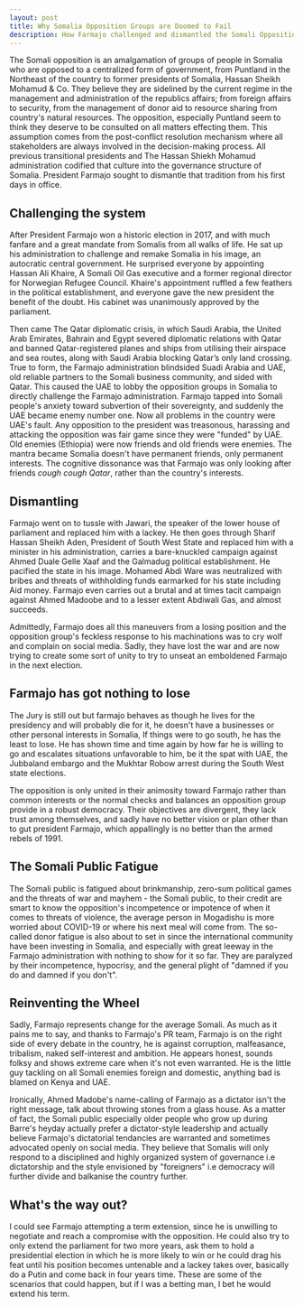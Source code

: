 ```yaml
---
layout: post
title: Why Somalia Opposition Groups are Doomed to Fail
description: How Farmajo challenged and dismantled the Somali Opposition and ruinous future Somalia faces.
---
```



The Somali opposition is an amalgamation of groups of people in Somalia who are opposed to a centralized form of government, from Puntland in the Northeast of the country to former presidents of Somalia, Hassan Sheikh Mohamud & Co. They believe they are sidelined by the current regime in the management and administration of the republics affairs; from foreign affairs to security, from the management of donor aid to resource sharing from country's natural resources. The opposition, especially Puntland seem to think they deserve to be consulted on all matters effecting them. This assumption comes from the post-conflict resolution mechanism where all stakeholders are always involved in the decision-making process. All previous transitional presidents and The Hassan Shiekh Mohamud administration codified that culture into the governance structure of Somalia. President Farmajo sought to dismantle that tradition from his first days in office.

## Challenging the system

After President Farmajo won a historic election in 2017, and with much fanfare and a great mandate from Somalis from all walks of life. He sat up his administration to challenge and remake Somalia in his image, an autocratic central government. He surprised everyone by appointing Hassan Ali Khaire, A Somali Oil Gas executive and a former regional director for Norwegian Refugee Council. Khaire's appointment ruffled a few feathers in the political establishment, and everyone gave the new president the benefit of the doubt. His cabinet was unanimously approved by the parliament.

Then came The Qatar diplomatic crisis, in which Saudi Arabia, the United Arab Emirates, Bahrain and Egypt severed diplomatic relations with Qatar and banned Qatar-registered planes and ships from utilising their airspace and sea routes, along with Saudi Arabia blocking Qatar’s only land crossing. True to form, the Farmajo administration blindsided Suadi Arabia and UAE, old reliable partners to the Somali business community, and sided with Qatar. This caused the UAE to lobby the opposition groups in Somalia to directly challenge the Farmajo administration. Farmajo tapped into Somali people's anxiety toward subvertion of their sovereignty, and suddenly the UAE became enemy number one. Now all problems in the country were UAE's fault. Any opposition to the president was treasonous, harassing and attacking the opposition was fair game since they were "funded" by UAE. Old enemies (Ethiopia) were now friends and old friends were enemies. The mantra became Somalia doesn't have permanent friends, only permanent interests. The cognitive dissonance was that Farmajo was only looking after friends *cough cough Qatar*, rather than the country's interests.

## Dismantling

Farmajo went on to tussle with Jawari, the speaker of the lower house of parliament and replaced him with a lackey. He then goes through Sharif Hassan Sheikh Aden, President of South West State and replaced him with a minister in his administration, carries a bare-knuckled campaign against Ahmed Duale Gelle Xaaf and the Galmadug political establishment. He pacified the state in his image. Mohamed Abdi Ware was neutralized with bribes and threats of withholding funds earmarked for his state including Aid money. Farmajo even carries out a brutal and at times tacit campaign against Ahmed Madoobe and to a lesser extent Abdiwali Gas, and almost succeeds.

Admittedly, Farmajo does all this maneuvers from a losing position and the opposition group's feckless response to his machinations was to cry wolf and complain on social media. Sadly, they have lost the war and are now trying to create some sort of unity to try to unseat an emboldened Farmajo in the next election.

## Farmajo has got nothing to lose

The Jury is still out but farmajo behaves as though he lives for the presidency and will probably die for it, he doesn't have a businesses or other personal interests in Somalia, If things were to go south, he has the least to lose. He has shown time and time again by how far he is willing to go and escalates situations unfavorable to him, be it the spat with UAE, the Jubbaland embargo and the Mukhtar Robow arrest during the South West state elections.

The opposition is only united in their animosity toward Farmajo rather than common interests or the normal checks and balances an opposition group provide in a robust democracy. Their objectives are divergent, they lack trust among themselves, and sadly have no better vision or plan other than to gut president Farmajo, which appallingly is no better than the armed rebels of 1991.

## The Somali Public Fatigue

The Somali public is fatigued about brinkmanship, zero-sum political games and the threats of war and mayhem - the Somali public, to their credit are smart to know the opposition's incompetence or impotence of when it comes to threats of violence, the average person in Mogadishu is more worried about COVID-19 or where his next meal will come from. The so-called donor fatigue is also about to set in since the international community have been investing in Somalia, and especially with great leeway in the Farmajo administration with nothing to show for it so far. They are paralyzed by their incompetence, hypocrisy, and the general plight of "damned if you do and damned if you don't".

## Reinventing the Wheel

Sadly, Farmajo represents change for the average Somali. As much as it pains me to say, and thanks to Farmajo's PR team, Farmajo is on the right side of every debate in the country, he is against corruption, malfeasance, tribalism, naked self-interest and ambition. He appears honest, sounds folksy and shows extreme care when it's not even warranted. He is the little guy tackling on all Somali enemies foreign and domestic, anything bad is blamed on Kenya and UAE.

Ironically, Ahmed Madobe's name-calling of Farmajo as a dictator isn't the right message, talk about throwing stones from a glass house. As a matter of fact, the Somali public especially older people who grow up during Barre's heyday actually prefer a dictator-style leadership and actually believe Farmajo's dictatorial tendancies are warranted and sometimes advocated openly on social media. They believe that Somalis will only respond to a disciplined and highly organized system of governance i.e dictatorship and the style envisioned by "foreigners" i.e democracy will further divide and balkanise the country further.

## What's the way out?

I could see Farmajo attempting a term extension, since he is unwilling to negotiate and reach a compromise with the opposition. He could also try to only extend the parliament for two more years, ask them to hold a presidential election in which he is more likely to win or he could drag his feat until his position becomes untenable and a lackey takes over, basically do a Putin and come back in four years time. These are some of the scenarios that could happen, but if I was a betting man, I bet he would extend his term.

